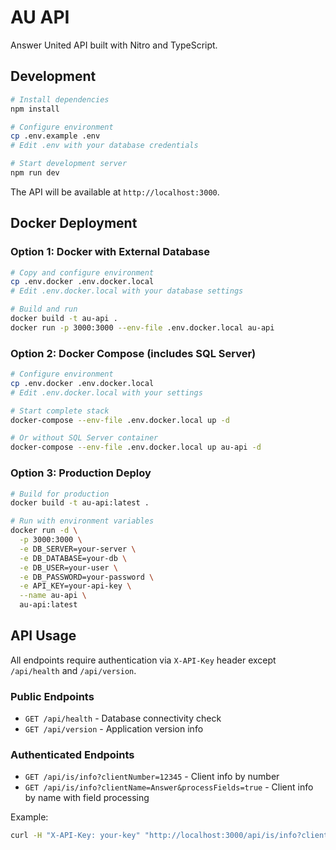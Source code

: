 # AU API

Answer United API built with Nitro and TypeScript.

## Development

```bash
# Install dependencies
npm install

# Configure environment
cp .env.example .env
# Edit .env with your database credentials

# Start development server
npm run dev
```

The API will be available at `http://localhost:3000`.

## Docker Deployment

### Option 1: Docker with External Database

```bash
# Copy and configure environment
cp .env.docker .env.docker.local
# Edit .env.docker.local with your database settings

# Build and run
docker build -t au-api .
docker run -p 3000:3000 --env-file .env.docker.local au-api
```

### Option 2: Docker Compose (includes SQL Server)

```bash
# Configure environment
cp .env.docker .env.docker.local
# Edit .env.docker.local with your settings

# Start complete stack
docker-compose --env-file .env.docker.local up -d

# Or without SQL Server container
docker-compose --env-file .env.docker.local up au-api -d
```

### Option 3: Production Deploy

```bash
# Build for production
docker build -t au-api:latest .

# Run with environment variables
docker run -d \
  -p 3000:3000 \
  -e DB_SERVER=your-server \
  -e DB_DATABASE=your-db \
  -e DB_USER=your-user \
  -e DB_PASSWORD=your-password \
  -e API_KEY=your-api-key \
  --name au-api \
  au-api:latest
```

## API Usage

All endpoints require authentication via `X-API-Key` header except `/api/health` and `/api/version`.

### Public Endpoints

- `GET /api/health` - Database connectivity check
- `GET /api/version` - Application version info

### Authenticated Endpoints

- `GET /api/is/info?clientNumber=12345` - Client info by number
- `GET /api/is/info?clientName=Answer&processFields=true` - Client info by name with field processing

Example:
```bash
curl -H "X-API-Key: your-key" "http://localhost:3000/api/is/info?clientNumber=12345"
```
